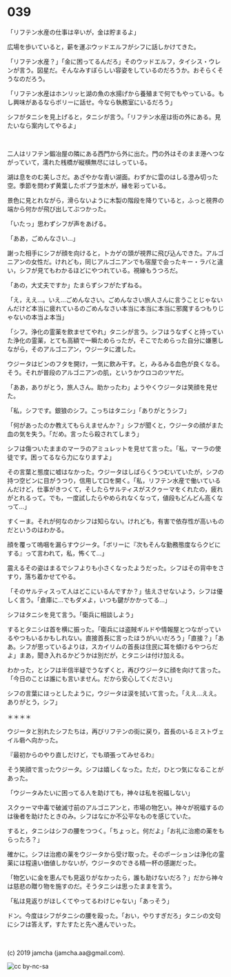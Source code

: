 

# 039

「リフテン水産の仕事は辛いが，金は貯まるよ」

広場を歩いていると，薪を運ぶウッドエルフがシフに話しかけてきた。

「リフテン水産？」「金に困ってるんだろ」そのウッドエルフ，タイシス・ウレンが言う。図星だ。そんなみすぼらしい容姿をしているのだろうか。おそらくそうなのだろう。

「リフテン水産はホンリッヒ湖の魚の水揚げから養殖まで何でもやっている。もし興味があるならボリーに話せ。今なら執務室にいるだろう」

シフがタニシを見上げると，タニシが言う。「リフテン水産は街の外にある。見たいなら案内してやるよ」

<br>

二人はリフテン鍛冶屋の隣にある西門から外に出た。門の外はそのまま港へつながっていて，濡れた桟橋が縦横無尽にはしっている。

湖は息をのむ美しさだ。あざやかな青い湖面。わずかに雲のはしる澄み切った空。季節を問わず黄葉したポプラ並木が，縁を彩っている。

景色に見とれながら，滑らないように木製の階段を降りていると，ふっと視界の端から何かが飛び出してぶつかった。

「いたっ」思わずシフが声をあげる。

「ああ，ごめんなさい…」

謝った相手にシフが顔を向けると，トカゲの頭が視界に飛び込んできた。アルゴニアンの女性だ。けれども，同じアルゴニアンでも宿屋で会ったキー・ラバと違い，シフが見てもわかるほどにやつれている。視線もうつろだ。

「あの，大丈夫ですか」たまらずシフがたずねる。

「え，ええ…。いえ…ごめんなさい。ごめんなさい旅人さんに言うことじゃないんだけど本当に疲れているのごめんなさい本当に本当に本当に邪魔するつもりじゃないの本当よ本当」

「シフ。浄化の霊薬を飲ませてやれ」タニシが言う。シフはうなずくと持っていた浄化の霊薬，とても高額で一瞬ためらったが，そこでためらった自分に嫌悪しながら，そのアルゴニアン，ウジータに渡した。

ウジータはビンのフタを開け，一気に飲み干す。と，みるみる血色が良くなる。そう。それが普段のアルゴニアンの肌，というかウロコのツヤだ。

「ああ，ありがとう，旅人さん。助かったわ」ようやくウジータは笑顔を見せた。

「私，シフです。銀狼のシフ。こっちはタニシ」「ありがとうシフ」

「何があったのか教えてもらえませんか？」シフが聞くと，ウジータの顔がまた血の気を失う。「だめ。言ったら殺されてしまう」

シフは傷ついたままのマーラのアミュレットを見せて言った。「私，マーラの使徒です。困ってるなら力になりますよ」

その言葉と態度に嘘はなかった。ウジータはしばらくうつむいていたが，シフの持つ空ビンに目がうつり，信用して口を開く。「私，リフテン水産で働いているんだけど，仕事がきつくて，そしたらサルティスがスクゥーマをくれたの，疲れがとれるって。でも，一度試したらやめられなくなって，値段もどんどん高くなって…」

すくーま。それが何なのかシフは知らない。けれども，有害で依存性が高いものだというのはわかる。

顔を覆って嗚咽を漏らすウジータ。「ボリーに『次もそんな勤務態度ならクビにする』って言われて，私，怖くて…」

震えるその姿はまるでシフよりも小さくなったようだった。シフはその背中をさすり，落ち着かせてやる。

「そのサルティスって人はどこにいるんですか？」怯えさせないよう，シフは優しく言う。「倉庫に…でもダメよ，いつも鍵がかかってる…」

シフはタニシを見て言う。「衛兵に相談しよう」

するとタニシは首を横に振った。「衛兵には盗賊ギルドや情報屋とつながっているやつもいるかもしれない。直接首長に言ったほうがいいだろう」「直接？」「ああ。シフが思っているよりは，スカイリムの首長は住民に耳を傾けるやつらだよ」まあ，聞き入れるかどうかは別だが，とタニシは付け加える。

わかった，とシフは半信半疑でうなずくと，再びウジータに顔を向けて言った。「今日のことは誰にも言いません。だから安心してください」

シフの言葉にほっとしたように，ウジータは涙を拭いて言った。「ええ…ええ。ありがとう，シフ」

＊＊＊＊

ウジータと別れたシフたちは，再びリフテンの街に戻り，首長のいるミストヴェイル砦へ向かった。

『最初からのやり直しだけど，でも頑張ってみせるわ』

そう笑顔で言ったウジータ。シフは嬉しくなった。ただ，ひとつ気になることがあった。

「ウジータみたいに困ってる人を助けても，神々は私を祝福しない」

スクゥーマ中毒で破滅寸前のアルゴニアンと，市場の物乞い。神々が祝福するのは後者を助けたときのみ。シフはなにか不公平なものを感じていた。

すると，タニシはシフの腰をつつく。「ちょっと。何だよ」「お礼に治癒の薬をもらったろ？」

確かに。シフは治癒の薬をウジータから受け取った。そのポーションは浄化の霊薬には程遠い価値しかないが，ウジータのできる精一杯の感謝だった。

「物乞いに金を恵んでも見返りがなかったら，誰も助けないだろ？」だから神々は慈悲の贈り物を施すのだ。そうタニシは思ったままを言う。

「私は見返りがほしくてやってるわけじゃない」「あっそう」

ドン。今度はシフがタニシの腰を殴った。「おい，やりすぎだろ」タニシの文句にシフは答えず，すたすたと先へ進んでいった。

<br>
<br>
(c) 2019 jamcha (jamcha.aa@gmail.com).

![cc by-nc-sa](https://i.creativecommons.org/l/by-nc-sa/4.0/88x31.png)

